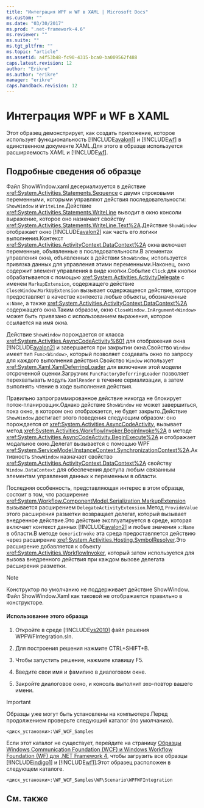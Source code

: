 ```yaml
---
title: "Интеграция WPF и WF в XAML | Microsoft Docs"
ms.custom: ""
ms.date: "03/30/2017"
ms.prod: ".net-framework-4.6"
ms.reviewer: ""
ms.suite: ""
ms.tgt_pltfrm: ""
ms.topic: "article"
ms.assetid: a4f53b48-fc90-4315-bca0-ba009562f488
caps.latest.revision: 12
author: "Erikre"
ms.author: "erikre"
manager: "erikre"
caps.handback.revision: 12
---
```

# Интеграция WPF и WF в XAML
Этот образец демонстрирует, как создать приложение, которое использует функциональность [!INCLUDE[avalon1](../../../../includes/avalon1-md.md)] и [!INCLUDE[wf](../../../../includes/wf-md.md)] в единственном документе XAML.Для этого в образце используется расширяемость XAML и [!INCLUDE[wf](../../../../includes/wf-md.md)].  
  
## Подробные сведения об образце  
 Файл ShowWindow.xaml десериализуется в действие <xref:System.Activities.Statements.Sequence> с двумя строковыми переменными, которыми управляют действия последовательности: `ShowWindow` и `WriteLine`.Действие <xref:System.Activities.Statements.WriteLine> выводит в окно консоли выражение, которое оно назначает свойству <xref:System.Activities.Statements.WriteLine.Text%2A>.Действие `ShowWindow` отображает окно [!INCLUDE[avalon2](../../../../includes/avalon2-md.md)] как часть его логики выполнения.Контекст <xref:System.Activities.ActivityContext.DataContext%2A> окна включает переменные, объявленные в последовательности.В элементах управления окна, объявленных в действии `ShowWindow`, используется привязка данных для управления этими переменными.Наконец, окно содержит элемент управления в виде кнопки.Событие `Click` для кнопки обрабатывается с помощью <xref:System.Activities.ActivityDelegate> с именем `MarkupExtension`, содержащего действие `CloseWindow`.`MarkUpExtension` вызывает содержащееся действие, которое предоставляет в качестве контекста любые объекты, обозначенные `x:Name`, а также <xref:System.Activities.ActivityContext.DataContext%2A> содержащего окна.Таким образом, окно `CloseWindow.InArgument<Window>` может быть привязано с использованием выражения, которое ссылается на имя окна.  
  
 Действие `ShowWindow` порождается от класса <xref:System.Activities.AsyncCodeActivity%601> для отображения окна [!INCLUDE[avalon2](../../../../includes/avalon2-md.md)] и завершается при закрытии окна.Свойство `Window` имеет тип `Func<Window>`, который позволяет создавать окно по запросу для каждого выполнения действия.Свойство `Window` использует <xref:System.Xaml.XamlDeferringLoader> для включения этой модели отсроченной оценки.Загрузчик `FuncFactoryDeferringLoader` позволяет перехватывать модуль `XamlReader` в течение сериализации, а затем выполнять чтение в ходе выполнения действия.  
  
 Правильно запрограммированное действие никогда не блокирует поток\-планировщик.Однако действие `ShowWindow` не может завершиться, пока окно, в котором оно отображается, не будет закрыто.Действие `ShowWindow` достигает этого поведения следующим образом: оно порождается от <xref:System.Activities.AsyncCodeActivity>, вызывает метод <xref:System.Activities.WorkflowInvoker.BeginInvoke%2A> в методе <xref:System.Activities.AsyncCodeActivity.BeginExecute%2A> и отображает модальное окно.Делегат вызывается с помощью WPF <xref:System.ServiceModel.InstanceContext.SynchronizationContext%2A>.Активность `ShowWindow` назначает свойство <xref:System.Activities.ActivityContext.DataContext%2A> свойству `Window.DataContext` для обеспечения доступа любым связанным элементам управления данных к переменным в области.  
  
 Последняя особенность, представляющая интерес в этом образце, состоит в том, что расширение <xref:System.Workflow.ComponentModel.Serialization.MarkupExtension> вызывается расширением `DelegateActivityExtension`.Метод `ProvideValue` этого расширения разметки возвращает делегат, который вызывает внедренное действие.Это действие эксплуатируется в среде, которая включает контекст данных [!INCLUDE[avalon2](../../../../includes/avalon2-md.md)] и любые значения `x:Name` в области.В методе `GenericInvoke` эта среда предоставляется действию через расширение <xref:System.Activities.Hosting.SymbolResolver>.Это расширение добавляется к объекту <xref:System.Activities.WorkflowInvoker>, который затем используется для вызова внедренного действия при каждом вызове делегата расширения разметки.  
  
> [!NOTE]
>  Конструктор по умолчанию не поддерживает действие ShowWindow. Файл ShowWindow.Xaml как таковой не отображается правильно в конструкторе.  
  
#### Использование этого образца  
  
1.  Откройте в среде [!INCLUDE[vs2010](../../../../includes/vs2010-md.md)] файл решения WPFWFIntegration.sln.  
  
2.  Для построения решения нажмите CTRL\+SHIFT\+B.  
  
3.  Чтобы запустить решение, нажмите клавишу F5.  
  
4.  Введите свои имя и фамилию в диалоговом окне.  
  
5.  Закройте диалоговое окно, и консоль выполнит эхо\-повтор вашего имени.  
  
> [!IMPORTANT]
>  Образцы уже могут быть установлены на компьютере.Перед продолжением проверьте следующий каталог \(по умолчанию\).  
>   
>  `<диск_установки>:\WF_WCF_Samples`  
>   
>  Если этот каталог не существует, перейдите на страницу [Образцы Windows Communication Foundation \(WCF\) и Windows Workflow Foundation \(WF\) для .NET Framework 4](http://go.microsoft.com/fwlink/?LinkId=150780), чтобы загрузить все образцы [!INCLUDE[indigo1](../../../../includes/indigo1-md.md)] и [!INCLUDE[wf1](../../../../includes/wf1-md.md)].Этот образец расположен в следующем каталоге.  
>   
>  `<диск_установки>:\WF_WCF_Samples\WF\Scenario\WPFWFIntegration`  
  
## См. также